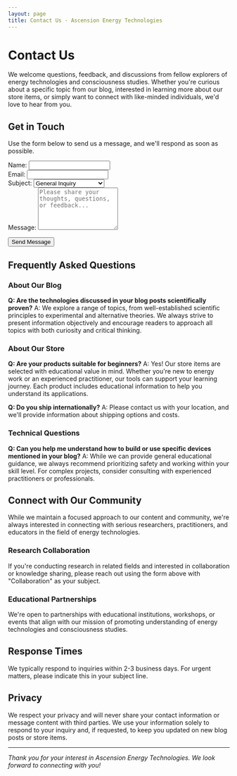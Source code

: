 ```yaml
---
layout: page
title: Contact Us - Ascension Energy Technologies
---
```


# Contact Us

We welcome questions, feedback, and discussions from fellow explorers of energy technologies and consciousness studies. Whether you're curious about a specific topic from our blog, interested in learning more about our store items, or simply want to connect with like-minded individuals, we'd love to hear from you.

## Get in Touch

Use the form below to send us a message, and we'll respond as soon as possible.

<form action="https://formspree.io/f/mvgbkdej" method="POST" class="contact-form">
  <div class="form-group">
    <label for="name">Name:</label>
    <input type="text" id="name" name="name" required>
  </div>
  
  <div class="form-group">
    <label for="email">Email:</label>
    <input type="email" id="email" name="email" required>
  </div>
  
  <div class="form-group">
    <label for="subject">Subject:</label>
    <select id="subject" name="subject">
      <option value="general">General Inquiry</option>
      <option value="blog">Blog Question</option>
      <option value="store">Store/Product Question</option>
      <option value="collaboration">Collaboration</option>
      <option value="technical">Technical Discussion</option>
    </select>
  </div>
  
  <div class="form-group">
    <label for="message">Message:</label>
    <textarea id="message" name="message" rows="6" required placeholder="Please share your thoughts, questions, or feedback..."></textarea>
  </div>
  
  <button type="submit" class="btn btn-primary">Send Message</button>
</form>

## Frequently Asked Questions

### About Our Blog

**Q: Are the technologies discussed in your blog posts scientifically proven?**
A: We explore a range of topics, from well-established scientific principles to experimental and alternative theories. We always strive to present information objectively and encourage readers to approach all topics with both curiosity and critical thinking.

### About Our Store

**Q: Are your products suitable for beginners?**
A: Yes! Our store items are selected with educational value in mind. Whether you're new to energy work or an experienced practitioner, our tools can support your learning journey. Each product includes educational information to help you understand its applications.

**Q: Do you ship internationally?**
A: Please contact us with your location, and we'll provide information about shipping options and costs.

### Technical Questions

**Q: Can you help me understand how to build or use specific devices mentioned in your blog?**
A: While we can provide general educational guidance, we always recommend prioritizing safety and working within your skill level. For complex projects, consider consulting with experienced practitioners or professionals.

## Connect with Our Community

While we maintain a focused approach to our content and community, we're always interested in connecting with serious researchers, practitioners, and educators in the field of energy technologies.

### Research Collaboration

If you're conducting research in related fields and interested in collaboration or knowledge sharing, please reach out using the form above with "Collaboration" as your subject.

### Educational Partnerships

We're open to partnerships with educational institutions, workshops, or events that align with our mission of promoting understanding of energy technologies and consciousness studies.

## Response Times

We typically respond to inquiries within 2-3 business days. For urgent matters, please indicate this in your subject line.

## Privacy

We respect your privacy and will never share your contact information or message content with third parties. We use your information solely to respond to your inquiry and, if requested, to keep you updated on new blog posts or store items.

---

*Thank you for your interest in Ascension Energy Technologies. We look forward to connecting with you!*
